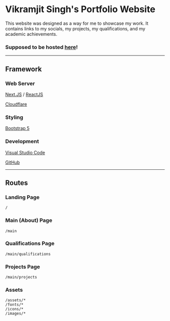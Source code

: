 # Vikramjit Singh's Portfolio Website

This website was designed as a way for me to showcase my work. It contains links to my socials, my projects, my qualifications, and my academic achievements.

### Supposed to be hosted [here](https://vc551.com)!

____

## Framework

### Web Server

[Next.JS](https://nextjs.org) / [ReactJS](https://reactjs.org)

[Cloudflare](https://www.cloudflare.com/hp/)

### Styling

[Bootstrap 5](https://www.cloudflare.com/hp/)

### Development

[Visual Studio Code](https://code.visualstudio.com)

[GitHub](https://github.com)

____

## Routes

### Landing Page
    /

### Main (About) Page
    /main

### Qualifications Page
    /main/qualifications

### Projects Page
    /main/projects

### Assets
    /assets/*
    /fonts/*
    /icons/*
    /images/*
